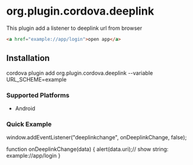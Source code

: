 <!---
    Licensed to the Apache Software Foundation (ASF) under one
    or more contributor license agreements.  See the NOTICE file
    distributed with this work for additional information
    regarding copyright ownership.  The ASF licenses this file
    to you under the Apache License, Version 2.0 (the
    "License"); you may not use this file except in compliance
    with the License.  You may obtain a copy of the License at

      http://www.apache.org/licenses/LICENSE-2.0

    Unless required by applicable law or agreed to in writing,
    software distributed under the License is distributed on an
    "AS IS" BASIS, WITHOUT WARRANTIES OR CONDITIONS OF ANY
    KIND, either express or implied.  See the License for the
    specific language governing permissions and limitations
    under the License.
-->

# org.plugin.cordova.deeplink

This plugin add a listener to deeplink url from browser

```html
<a href="example://app/login">open app</a>
````

## Installation

cordova plugin add org.plugin.cordova.deeplink --variable URL_SCHEME=example

### Supported Platforms

- Android

### Quick Example

window.addEventListener("deeplinkchange", onDeeplinkChange, false);

function onDeeplinkChange(data) {
	alert(data.uri);// show string: example://app/login
}
